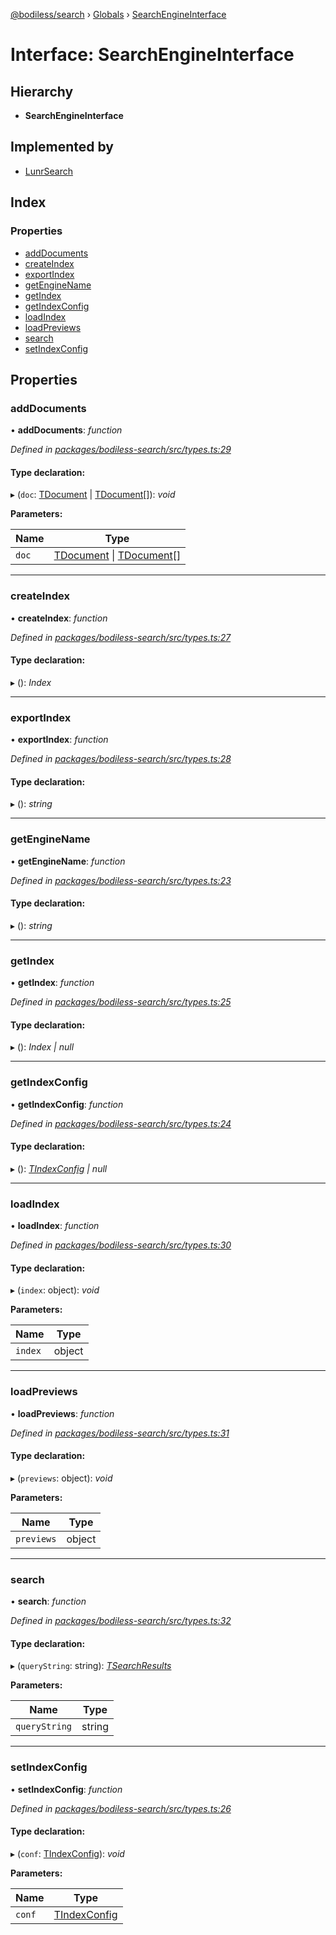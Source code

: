 [@bodiless/search](../README.md) › [Globals](../globals.md) › [SearchEngineInterface](searchengineinterface.md)

# Interface: SearchEngineInterface

## Hierarchy

* **SearchEngineInterface**

## Implemented by

* [LunrSearch](../classes/lunrsearch.md)

## Index

### Properties

* [addDocuments](searchengineinterface.md#adddocuments)
* [createIndex](searchengineinterface.md#createindex)
* [exportIndex](searchengineinterface.md#exportindex)
* [getEngineName](searchengineinterface.md#getenginename)
* [getIndex](searchengineinterface.md#getindex)
* [getIndexConfig](searchengineinterface.md#getindexconfig)
* [loadIndex](searchengineinterface.md#loadindex)
* [loadPreviews](searchengineinterface.md#loadpreviews)
* [search](searchengineinterface.md#search)
* [setIndexConfig](searchengineinterface.md#setindexconfig)

## Properties

###  addDocuments

• **addDocuments**: *function*

*Defined in [packages/bodiless-search/src/types.ts:29](https://github.com/johnsonandjohnson/Bodiless-JS/blob/9f88309f/packages/bodiless-search/src/types.ts#L29)*

#### Type declaration:

▸ (`doc`: [TDocument](../globals.md#tdocument) | [TDocument](../globals.md#tdocument)[]): *void*

**Parameters:**

Name | Type |
------ | ------ |
`doc` | [TDocument](../globals.md#tdocument) &#124; [TDocument](../globals.md#tdocument)[] |

___

###  createIndex

• **createIndex**: *function*

*Defined in [packages/bodiless-search/src/types.ts:27](https://github.com/johnsonandjohnson/Bodiless-JS/blob/9f88309f/packages/bodiless-search/src/types.ts#L27)*

#### Type declaration:

▸ (): *Index*

___

###  exportIndex

• **exportIndex**: *function*

*Defined in [packages/bodiless-search/src/types.ts:28](https://github.com/johnsonandjohnson/Bodiless-JS/blob/9f88309f/packages/bodiless-search/src/types.ts#L28)*

#### Type declaration:

▸ (): *string*

___

###  getEngineName

• **getEngineName**: *function*

*Defined in [packages/bodiless-search/src/types.ts:23](https://github.com/johnsonandjohnson/Bodiless-JS/blob/9f88309f/packages/bodiless-search/src/types.ts#L23)*

#### Type declaration:

▸ (): *string*

___

###  getIndex

• **getIndex**: *function*

*Defined in [packages/bodiless-search/src/types.ts:25](https://github.com/johnsonandjohnson/Bodiless-JS/blob/9f88309f/packages/bodiless-search/src/types.ts#L25)*

#### Type declaration:

▸ (): *Index | null*

___

###  getIndexConfig

• **getIndexConfig**: *function*

*Defined in [packages/bodiless-search/src/types.ts:24](https://github.com/johnsonandjohnson/Bodiless-JS/blob/9f88309f/packages/bodiless-search/src/types.ts#L24)*

#### Type declaration:

▸ (): *[TIndexConfig](../globals.md#tindexconfig) | null*

___

###  loadIndex

• **loadIndex**: *function*

*Defined in [packages/bodiless-search/src/types.ts:30](https://github.com/johnsonandjohnson/Bodiless-JS/blob/9f88309f/packages/bodiless-search/src/types.ts#L30)*

#### Type declaration:

▸ (`index`: object): *void*

**Parameters:**

Name | Type |
------ | ------ |
`index` | object |

___

###  loadPreviews

• **loadPreviews**: *function*

*Defined in [packages/bodiless-search/src/types.ts:31](https://github.com/johnsonandjohnson/Bodiless-JS/blob/9f88309f/packages/bodiless-search/src/types.ts#L31)*

#### Type declaration:

▸ (`previews`: object): *void*

**Parameters:**

Name | Type |
------ | ------ |
`previews` | object |

___

###  search

• **search**: *function*

*Defined in [packages/bodiless-search/src/types.ts:32](https://github.com/johnsonandjohnson/Bodiless-JS/blob/9f88309f/packages/bodiless-search/src/types.ts#L32)*

#### Type declaration:

▸ (`queryString`: string): *[TSearchResults](../globals.md#tsearchresults)*

**Parameters:**

Name | Type |
------ | ------ |
`queryString` | string |

___

###  setIndexConfig

• **setIndexConfig**: *function*

*Defined in [packages/bodiless-search/src/types.ts:26](https://github.com/johnsonandjohnson/Bodiless-JS/blob/9f88309f/packages/bodiless-search/src/types.ts#L26)*

#### Type declaration:

▸ (`conf`: [TIndexConfig](../globals.md#tindexconfig)): *void*

**Parameters:**

Name | Type |
------ | ------ |
`conf` | [TIndexConfig](../globals.md#tindexconfig) |
